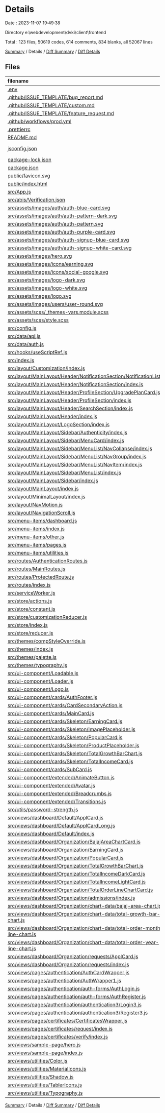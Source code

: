 # Details

Date : 2023-11-07 19:49:38

Directory e:\\webdevelopment\\dvki\\client\\frontend

Total : 123 files,  50619 codes, 614 comments, 834 blanks, all 52067 lines

[Summary](results.md) / Details / [Diff Summary](diff.md) / [Diff Details](diff-details.md)

## Files
| filename | language | code | comment | blank | total |
| :--- | :--- | ---: | ---: | ---: | ---: |
| [.env](/.env) | Properties | 12 | 0 | 0 | 12 |
| [.github/ISSUE_TEMPLATE/bug_report.md](/.github/ISSUE_TEMPLATE/bug_report.md) | Markdown | 30 | 0 | 11 | 41 |
| [.github/ISSUE_TEMPLATE/custom.md](/.github/ISSUE_TEMPLATE/custom.md) | Markdown | 7 | 0 | 1 | 8 |
| [.github/ISSUE_TEMPLATE/feature_request.md](/.github/ISSUE_TEMPLATE/feature_request.md) | Markdown | 15 | 0 | 5 | 20 |
| [.github/workflows/prod.yml](/.github/workflows/prod.yml) | YAML | 35 | 3 | 7 | 45 |
| [.prettierrc](/.prettierrc) | JSON | 8 | 0 | 1 | 9 |
| [README.md](/README.md) | Markdown | 1 | 0 | 1 | 2 |
| [jsconfig.json](/jsconfig.json) | JSON with Comments | 9 | 0 | 1 | 10 |
| [package-lock.json](/package-lock.json) | JSON | 38,346 | 0 | 1 | 38,347 |
| [package.json](/package.json) | JSON | 90 | 0 | 1 | 91 |
| [public/favicon.svg](/public/favicon.svg) | XML | 18 | 0 | 1 | 19 |
| [public/index.html](/public/index.html) | HTML | 33 | 21 | 5 | 59 |
| [src/App.js](/src/App.js) | JavaScript | 20 | 4 | 9 | 33 |
| [src/abis/Verification.json](/src/abis/Verification.json) | JSON | 3,866 | 0 | 0 | 3,866 |
| [src/assets/images/auth/auth-blue-card.svg](/src/assets/images/auth/auth-blue-card.svg) | XML | 65 | 0 | 1 | 66 |
| [src/assets/images/auth/auth-pattern-dark.svg](/src/assets/images/auth/auth-pattern-dark.svg) | XML | 39 | 0 | 1 | 40 |
| [src/assets/images/auth/auth-pattern.svg](/src/assets/images/auth/auth-pattern.svg) | XML | 39 | 0 | 1 | 40 |
| [src/assets/images/auth/auth-purple-card.svg](/src/assets/images/auth/auth-purple-card.svg) | XML | 69 | 0 | 1 | 70 |
| [src/assets/images/auth/auth-signup-blue-card.svg](/src/assets/images/auth/auth-signup-blue-card.svg) | XML | 1 | 0 | 0 | 1 |
| [src/assets/images/auth/auth-signup-white-card.svg](/src/assets/images/auth/auth-signup-white-card.svg) | XML | 40 | 0 | 1 | 41 |
| [src/assets/images/hero.svg](/src/assets/images/hero.svg) | XML | 1 | 0 | 0 | 1 |
| [src/assets/images/icons/earning.svg](/src/assets/images/icons/earning.svg) | XML | 5 | 0 | 1 | 6 |
| [src/assets/images/icons/social-google.svg](/src/assets/images/icons/social-google.svg) | XML | 6 | 0 | 1 | 7 |
| [src/assets/images/logo-dark.svg](/src/assets/images/logo-dark.svg) | XML | 12 | 0 | 1 | 13 |
| [src/assets/images/logo-white.svg](/src/assets/images/logo-white.svg) | XML | 12 | 0 | 1 | 13 |
| [src/assets/images/logo.svg](/src/assets/images/logo.svg) | XML | 12 | 0 | 1 | 13 |
| [src/assets/images/users/user-round.svg](/src/assets/images/users/user-round.svg) | XML | 15 | 0 | 1 | 16 |
| [src/assets/scss/_themes-vars.module.scss](/src/assets/scss/_themes-vars.module.scss) | SCSS | 100 | 29 | 29 | 158 |
| [src/assets/scss/style.scss](/src/assets/scss/style.scss) | SCSS | 109 | 6 | 14 | 129 |
| [src/config.js](/src/config.js) | JavaScript | 7 | 2 | 2 | 11 |
| [src/data/api.js](/src/data/api.js) | JavaScript | 43 | 0 | 5 | 48 |
| [src/data/auth.js](/src/data/auth.js) | JavaScript | 70 | 0 | 10 | 80 |
| [src/hooks/useScriptRef.js](/src/hooks/useScriptRef.js) | JavaScript | 12 | 1 | 6 | 19 |
| [src/index.js](/src/index.js) | JavaScript | 18 | 7 | 7 | 32 |
| [src/layout/Customization/index.js](/src/layout/Customization/index.js) | JavaScript | 196 | 8 | 15 | 219 |
| [src/layout/MainLayout/Header/NotificationSection/NotificationList.js](/src/layout/MainLayout/Header/NotificationSection/NotificationList.js) | JavaScript | 269 | 4 | 10 | 283 |
| [src/layout/MainLayout/Header/NotificationSection/index.js](/src/layout/MainLayout/Header/NotificationSection/index.js) | JavaScript | 198 | 9 | 15 | 222 |
| [src/layout/MainLayout/Header/ProfileSection/UpgradePlanCard.js](/src/layout/MainLayout/Header/ProfileSection/UpgradePlanCard.js) | JavaScript | 59 | 4 | 6 | 69 |
| [src/layout/MainLayout/Header/ProfileSection/index.js](/src/layout/MainLayout/Header/ProfileSection/index.js) | JavaScript | 249 | 49 | 16 | 314 |
| [src/layout/MainLayout/Header/SearchSection/index.js](/src/layout/MainLayout/Header/SearchSection/index.js) | JavaScript | 170 | 7 | 16 | 193 |
| [src/layout/MainLayout/Header/index.js](/src/layout/MainLayout/Header/index.js) | JavaScript | 147 | 4 | 14 | 165 |
| [src/layout/MainLayout/LogoSection/index.js](/src/layout/MainLayout/LogoSection/index.js) | JavaScript | 16 | 3 | 6 | 25 |
| [src/layout/MainLayout/Sidebar/Authenticity/index.js](/src/layout/MainLayout/Sidebar/Authenticity/index.js) | JavaScript | 128 | 5 | 13 | 146 |
| [src/layout/MainLayout/Sidebar/MenuCard/index.js](/src/layout/MainLayout/Sidebar/MenuCard/index.js) | JavaScript | 110 | 5 | 12 | 127 |
| [src/layout/MainLayout/Sidebar/MenuList/NavCollapse/index.js](/src/layout/MainLayout/Sidebar/MenuList/NavCollapse/index.js) | JavaScript | 132 | 7 | 16 | 155 |
| [src/layout/MainLayout/Sidebar/MenuList/NavGroup/index.js](/src/layout/MainLayout/Sidebar/MenuList/NavGroup/index.js) | JavaScript | 48 | 4 | 10 | 62 |
| [src/layout/MainLayout/Sidebar/MenuList/NavItem/index.js](/src/layout/MainLayout/Sidebar/MenuList/NavItem/index.js) | JavaScript | 95 | 6 | 14 | 115 |
| [src/layout/MainLayout/Sidebar/MenuList/index.js](/src/layout/MainLayout/Sidebar/MenuList/index.js) | JavaScript | 19 | 3 | 6 | 28 |
| [src/layout/MainLayout/Sidebar/index.js](/src/layout/MainLayout/Sidebar/index.js) | JavaScript | 76 | 4 | 11 | 91 |
| [src/layout/MainLayout/index.js](/src/layout/MainLayout/index.js) | JavaScript | 93 | 6 | 12 | 111 |
| [src/layout/MinimalLayout/index.js](/src/layout/MinimalLayout/index.js) | JavaScript | 9 | 2 | 5 | 16 |
| [src/layout/NavMotion.js](/src/layout/NavMotion.js) | JavaScript | 32 | 1 | 7 | 40 |
| [src/layout/NavigationScroll.js](/src/layout/NavigationScroll.js) | JavaScript | 19 | 1 | 7 | 27 |
| [src/menu-items/dashboard.js](/src/menu-items/dashboard.js) | JavaScript | 18 | 11 | 5 | 34 |
| [src/menu-items/index.js](/src/menu-items/index.js) | JavaScript | 13 | 1 | 6 | 20 |
| [src/menu-items/other.js](/src/menu-items/other.js) | JavaScript | 26 | 3 | 5 | 34 |
| [src/menu-items/pages.js](/src/menu-items/pages.js) | JavaScript | 36 | 3 | 4 | 43 |
| [src/menu-items/utilities.js](/src/menu-items/utilities.js) | JavaScript | 61 | 3 | 5 | 69 |
| [src/routes/AuthenticationRoutes.js](/src/routes/AuthenticationRoutes.js) | JavaScript | 20 | 3 | 6 | 29 |
| [src/routes/MainRoutes.js](/src/routes/MainRoutes.js) | JavaScript | 86 | 5 | 7 | 98 |
| [src/routes/ProtectedRoute.js](/src/routes/ProtectedRoute.js) | JavaScript | 9 | 0 | 2 | 11 |
| [src/routes/index.js](/src/routes/index.js) | JavaScript | 6 | 2 | 4 | 12 |
| [src/serviceWorker.js](/src/serviceWorker.js) | JavaScript | 89 | 31 | 13 | 133 |
| [src/store/actions.js](/src/store/actions.js) | JavaScript | 5 | 1 | 1 | 7 |
| [src/store/constant.js](/src/store/constant.js) | JavaScript | 3 | 1 | 1 | 5 |
| [src/store/customizationReducer.js](/src/store/customizationReducer.js) | JavaScript | 38 | 3 | 6 | 47 |
| [src/store/index.js](/src/store/index.js) | JavaScript | 5 | 1 | 4 | 10 |
| [src/store/reducer.js](/src/store/reducer.js) | JavaScript | 6 | 2 | 5 | 13 |
| [src/themes/compStyleOverride.js](/src/themes/compStyleOverride.js) | JavaScript | 187 | 0 | 1 | 188 |
| [src/themes/index.js](/src/themes/index.js) | JavaScript | 40 | 6 | 10 | 56 |
| [src/themes/palette.js](/src/themes/palette.js) | JavaScript | 68 | 4 | 2 | 74 |
| [src/themes/typography.js](/src/themes/typography.js) | JavaScript | 128 | 4 | 2 | 134 |
| [src/ui-component/Loadable.js](/src/ui-component/Loadable.js) | JavaScript | 9 | 2 | 5 | 16 |
| [src/ui-component/Loader.js](/src/ui-component/Loader.js) | JavaScript | 15 | 3 | 4 | 22 |
| [src/ui-component/Logo.js](/src/ui-component/Logo.js) | JavaScript | 16 | 15 | 6 | 37 |
| [src/ui-component/cards/AuthFooter.js](/src/ui-component/cards/AuthFooter.js) | JavaScript | 12 | 2 | 4 | 18 |
| [src/ui-component/cards/CardSecondaryAction.js](/src/ui-component/cards/CardSecondaryAction.js) | JavaScript | 50 | 2 | 7 | 59 |
| [src/ui-component/cards/MainCard.js](/src/ui-component/cards/MainCard.js) | JavaScript | 74 | 3 | 10 | 87 |
| [src/ui-component/cards/Skeleton/EarningCard.js](/src/ui-component/cards/Skeleton/EarningCard.js) | JavaScript | 27 | 2 | 4 | 33 |
| [src/ui-component/cards/Skeleton/ImagePlaceholder.js](/src/ui-component/cards/Skeleton/ImagePlaceholder.js) | JavaScript | 3 | 2 | 4 | 9 |
| [src/ui-component/cards/Skeleton/PopularCard.js](/src/ui-component/cards/Skeleton/PopularCard.js) | JavaScript | 148 | 3 | 5 | 156 |
| [src/ui-component/cards/Skeleton/ProductPlaceholder.js](/src/ui-component/cards/Skeleton/ProductPlaceholder.js) | JavaScript | 37 | 3 | 5 | 45 |
| [src/ui-component/cards/Skeleton/TotalGrowthBarChart.js](/src/ui-component/cards/Skeleton/TotalGrowthBarChart.js) | JavaScript | 32 | 3 | 5 | 40 |
| [src/ui-component/cards/Skeleton/TotalIncomeCard.js](/src/ui-component/cards/Skeleton/TotalIncomeCard.js) | JavaScript | 18 | 2 | 4 | 24 |
| [src/ui-component/cards/SubCard.js](/src/ui-component/cards/SubCard.js) | JavaScript | 55 | 2 | 10 | 67 |
| [src/ui-component/extended/AnimateButton.js](/src/ui-component/extended/AnimateButton.js) | JavaScript | 87 | 2 | 9 | 98 |
| [src/ui-component/extended/Avatar.js](/src/ui-component/extended/Avatar.js) | JavaScript | 63 | 2 | 8 | 73 |
| [src/ui-component/extended/Breadcrumbs.js](/src/ui-component/extended/Breadcrumbs.js) | JavaScript | 159 | 9 | 20 | 188 |
| [src/ui-component/extended/Transitions.js](/src/ui-component/extended/Transitions.js) | JavaScript | 97 | 2 | 9 | 108 |
| [src/utils/password-strength.js](/src/utils/password-strength.js) | JavaScript | 21 | 8 | 6 | 35 |
| [src/views/dashboard/Default/ApplCard.js](/src/views/dashboard/Default/ApplCard.js) | JavaScript | 139 | 35 | 11 | 185 |
| [src/views/dashboard/Default/ApplCardLong.js](/src/views/dashboard/Default/ApplCardLong.js) | JavaScript | 156 | 7 | 13 | 176 |
| [src/views/dashboard/Default/index.js](/src/views/dashboard/Default/index.js) | JavaScript | 47 | 2 | 7 | 56 |
| [src/views/dashboard/Organization/BajajAreaChartCard.js](/src/views/dashboard/Organization/BajajAreaChartCard.js) | JavaScript | 50 | 4 | 10 | 64 |
| [src/views/dashboard/Organization/EarningCard.js](/src/views/dashboard/Organization/EarningCard.js) | JavaScript | 171 | 4 | 13 | 188 |
| [src/views/dashboard/Organization/PopularCard.js](/src/views/dashboard/Organization/PopularCard.js) | JavaScript | 294 | 4 | 12 | 310 |
| [src/views/dashboard/Organization/TotalGrowthBarChart.js](/src/views/dashboard/Organization/TotalGrowthBarChart.js) | JavaScript | 120 | 6 | 15 | 141 |
| [src/views/dashboard/Organization/TotalIncomeDarkCard.js](/src/views/dashboard/Organization/TotalIncomeDarkCard.js) | JavaScript | 85 | 5 | 10 | 100 |
| [src/views/dashboard/Organization/TotalIncomeLightCard.js](/src/views/dashboard/Organization/TotalIncomeLightCard.js) | JavaScript | 85 | 5 | 10 | 100 |
| [src/views/dashboard/Organization/TotalOrderLineChartCard.js](/src/views/dashboard/Organization/TotalOrderLineChartCard.js) | JavaScript | 159 | 6 | 13 | 178 |
| [src/views/dashboard/Organization/admissions/index.js](/src/views/dashboard/Organization/admissions/index.js) | JavaScript | 22 | 31 | 7 | 60 |
| [src/views/dashboard/Organization/chart-data/bajaj-area-chart.js](/src/views/dashboard/Organization/chart-data/bajaj-area-chart.js) | JavaScript | 39 | 1 | 3 | 43 |
| [src/views/dashboard/Organization/chart-data/total-growth-bar-chart.js](/src/views/dashboard/Organization/chart-data/total-growth-bar-chart.js) | JavaScript | 85 | 1 | 2 | 88 |
| [src/views/dashboard/Organization/chart-data/total-order-month-line-chart.js](/src/views/dashboard/Organization/chart-data/total-order-month-line-chart.js) | JavaScript | 49 | 1 | 3 | 53 |
| [src/views/dashboard/Organization/chart-data/total-order-year-line-chart.js](/src/views/dashboard/Organization/chart-data/total-order-year-line-chart.js) | JavaScript | 49 | 1 | 3 | 53 |
| [src/views/dashboard/Organization/requests/ApplCard.js](/src/views/dashboard/Organization/requests/ApplCard.js) | JavaScript | 369 | 33 | 17 | 419 |
| [src/views/dashboard/Organization/requests/index.js](/src/views/dashboard/Organization/requests/index.js) | JavaScript | 47 | 29 | 7 | 83 |
| [src/views/pages/authentication/AuthCardWrapper.js](/src/views/pages/authentication/AuthCardWrapper.js) | JavaScript | 23 | 3 | 7 | 33 |
| [src/views/pages/authentication/AuthWrapper1.js](/src/views/pages/authentication/AuthWrapper1.js) | JavaScript | 6 | 2 | 4 | 12 |
| [src/views/pages/authentication/auth-forms/AuthLogin.js](/src/views/pages/authentication/auth-forms/AuthLogin.js) | JavaScript | 244 | 5 | 17 | 266 |
| [src/views/pages/authentication/auth-forms/AuthRegister.js](/src/views/pages/authentication/auth-forms/AuthRegister.js) | JavaScript | 312 | 7 | 21 | 340 |
| [src/views/pages/authentication/authentication3/Login3.js](/src/views/pages/authentication/authentication3/Login3.js) | JavaScript | 75 | 4 | 8 | 87 |
| [src/views/pages/authentication/authentication3/Register3.js](/src/views/pages/authentication/authentication3/Register3.js) | JavaScript | 75 | 4 | 8 | 87 |
| [src/views/pages/certificates/CertificatesWrapper.js](/src/views/pages/certificates/CertificatesWrapper.js) | JavaScript | 23 | 3 | 7 | 33 |
| [src/views/pages/certificates/request/index.js](/src/views/pages/certificates/request/index.js) | JavaScript | 265 | 5 | 4 | 274 |
| [src/views/pages/certificates/verify/index.js](/src/views/pages/certificates/verify/index.js) | JavaScript | 86 | 2 | 7 | 95 |
| [src/views/sample-page/hero.js](/src/views/sample-page/hero.js) | JavaScript | 53 | 28 | 1 | 82 |
| [src/views/sample-page/index.js](/src/views/sample-page/index.js) | JavaScript | 11 | 3 | 5 | 19 |
| [src/views/utilities/Color.js](/src/views/utilities/Color.js) | JavaScript | 215 | 4 | 9 | 228 |
| [src/views/utilities/MaterialIcons.js](/src/views/utilities/MaterialIcons.js) | JavaScript | 17 | 3 | 6 | 26 |
| [src/views/utilities/Shadow.js](/src/views/utilities/Shadow.js) | JavaScript | 113 | 4 | 9 | 126 |
| [src/views/utilities/TablerIcons.js](/src/views/utilities/TablerIcons.js) | JavaScript | 18 | 4 | 7 | 29 |
| [src/views/utilities/Typography.js](/src/views/utilities/Typography.js) | JavaScript | 120 | 2 | 5 | 127 |

[Summary](results.md) / Details / [Diff Summary](diff.md) / [Diff Details](diff-details.md)